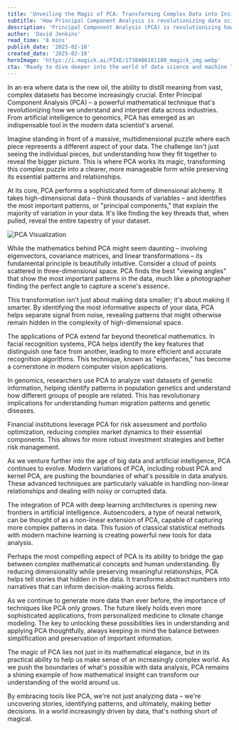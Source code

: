 ```yaml
---
title: 'Unveiling the Magic of PCA: Transforming Complex Data into Insightful Stories'
subtitle: 'How Principal Component Analysis is revolutionizing data science and machine learning'
description: 'Principal Component Analysis (PCA) is revolutionizing how we understand and interpret complex data across industries. From AI to genomics, discover how this powerful mathematical technique transforms multidimensional puzzles into clear, actionable insights while preserving essential patterns and relationships.'
author: 'David Jenkins'
read_time: '8 mins'
publish_date: '2025-02-18'
created_date: '2025-02-18'
heroImage: 'https://i.magick.ai/PIXE/1738406181100_magick_img.webp'
cta: 'Ready to dive deeper into the world of data science and machine learning? Follow us on LinkedIn for more insights into cutting-edge analytical techniques and their real-world applications. Join our community of data enthusiasts and stay ahead of the curve!'
---
```


In an era where data is the new oil, the ability to distill meaning from vast, complex datasets has become increasingly crucial. Enter Principal Component Analysis (PCA) – a powerful mathematical technique that's revolutionizing how we understand and interpret data across industries. From artificial intelligence to genomics, PCA has emerged as an indispensable tool in the modern data scientist's arsenal.

Imagine standing in front of a massive, multidimensional puzzle where each piece represents a different aspect of your data. The challenge isn't just seeing the individual pieces, but understanding how they fit together to reveal the bigger picture. This is where PCA works its magic, transforming this complex puzzle into a clearer, more manageable form while preserving its essential patterns and relationships.

At its core, PCA performs a sophisticated form of dimensional alchemy. It takes high-dimensional data – think thousands of variables – and identifies the most important patterns, or "principal components," that explain the majority of variation in your data. It's like finding the key threads that, when pulled, reveal the entire tapestry of your dataset.

![PCA Visualization](https://i.magick.ai/PIXE/1738406181100_magick_img.webp)

While the mathematics behind PCA might seem daunting – involving eigenvectors, covariance matrices, and linear transformations – its fundamental principle is beautifully intuitive. Consider a cloud of points scattered in three-dimensional space. PCA finds the best "viewing angles" that show the most important patterns in the data, much like a photographer finding the perfect angle to capture a scene's essence.

This transformation isn't just about making data smaller; it's about making it smarter. By identifying the most informative aspects of your data, PCA helps separate signal from noise, revealing patterns that might otherwise remain hidden in the complexity of high-dimensional space.

The applications of PCA extend far beyond theoretical mathematics. In facial recognition systems, PCA helps identify the key features that distinguish one face from another, leading to more efficient and accurate recognition algorithms. This technique, known as "eigenfaces," has become a cornerstone in modern computer vision applications.

In genomics, researchers use PCA to analyze vast datasets of genetic information, helping identify patterns in population genetics and understand how different groups of people are related. This has revolutionary implications for understanding human migration patterns and genetic diseases.

Financial institutions leverage PCA for risk assessment and portfolio optimization, reducing complex market dynamics to their essential components. This allows for more robust investment strategies and better risk management.

As we venture further into the age of big data and artificial intelligence, PCA continues to evolve. Modern variations of PCA, including robust PCA and kernel PCA, are pushing the boundaries of what's possible in data analysis. These advanced techniques are particularly valuable in handling non-linear relationships and dealing with noisy or corrupted data.

The integration of PCA with deep learning architectures is opening new frontiers in artificial intelligence. Autoencoders, a type of neural network, can be thought of as a non-linear extension of PCA, capable of capturing more complex patterns in data. This fusion of classical statistical methods with modern machine learning is creating powerful new tools for data analysis.

Perhaps the most compelling aspect of PCA is its ability to bridge the gap between complex mathematical concepts and human understanding. By reducing dimensionality while preserving meaningful relationships, PCA helps tell stories that hidden in the data. It transforms abstract numbers into narratives that can inform decision-making across fields.

As we continue to generate more data than ever before, the importance of techniques like PCA only grows. The future likely holds even more sophisticated applications, from personalized medicine to climate change modeling. The key to unlocking these possibilities lies in understanding and applying PCA thoughtfully, always keeping in mind the balance between simplification and preservation of important information.

The magic of PCA lies not just in its mathematical elegance, but in its practical ability to help us make sense of an increasingly complex world. As we push the boundaries of what's possible with data analysis, PCA remains a shining example of how mathematical insight can transform our understanding of the world around us.

By embracing tools like PCA, we're not just analyzing data – we're uncovering stories, identifying patterns, and ultimately, making better decisions. In a world increasingly driven by data, that's nothing short of magical.